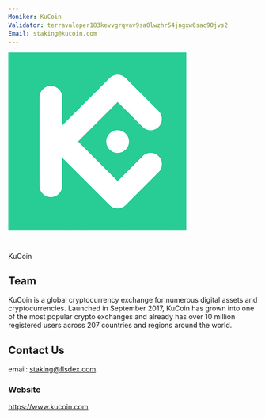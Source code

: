 ```yaml
---
Moniker: KuCoin
Validator: terravaloper183kevvgrqvav9sa0lwzhr54jngxw6sac90jvs2
Email: staking@kucoin.com
---
```


 ![kucoinlogo](kucoin.jpg)

# <moniker> 

KuCoin

## Team

KuCoin is a global cryptocurrency exchange for numerous digital assets and cryptocurrencies. Launched in September 2017, KuCoin has grown into one of the most popular crypto exchanges and already has over 10 million registered users across 207 countries and regions around the world.



## Contact Us

email: staking@flsdex.com 

### Website

https://www.kucoin.com
